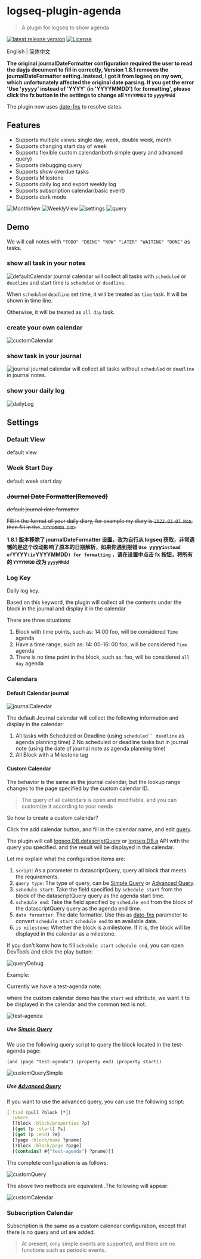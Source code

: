 # logseq-plugin-agenda
> A plugin for logseq to show agenda

[![latest release version](https://img.shields.io/github/v/release/haydenull/logseq-plugin-agenda)](https://github.com/haydenull/logseq-plugin-agenda/releases)
[![License](https://img.shields.io/github/license/haydenull/logseq-plugin-agenda?color=blue)](https://github.com/haydenull/logseq-plugin-agenda/blob/main/LICENSE)

English | [简体中文](./README-zh_CN.md)

**The original journalDateFormatter configuration required the user to read the dayjs document to fill in correctly, Version 1.8.1 removes the journalDateFormatter setting. Instead, I got it from logseq on my own, which unfortunately affected the original date parsing. If you get the error 'Use 'yyyyy' instead of 'YYYY' (in 'YYYYMMDD') for formatting', please click the fx button in the settings to change all `YYYYMMDD` to `yyyyMMdd`**

The plugin now uses [date-fns](https://date-fns.org/v2.28.0/docs/parse) to resolve dates.

## Features
- Supports multiple views: single day, week, double week, month
- Supports changing start day of week
- Supports flexible custom calendar(both simple query and advanced query)
- Supports debugging query
- Supports show overdue tasks
- Supports Milestone
- Supports daily log and export weekly log
- Supports subscription calendar(basic event)
- Supports dark mode

![MonthView](./screenshots/monthView.png)
![WeeklyView](./screenshots/weeklyView.png)
![settings](./screenshots/settings.png)
![query](./screenshots/query.png)

## Demo
We will call notes with `"TODO" "DOING" "NOW" "LATER" "WAITING" "DONE"` as tasks.
### show all task in your notes
![defaultCalendar](./screenshots/defaultCalendar.gif)
journal calendar will collect all tasks with `scheduled` or `deadline` and start time is `scheduled` or `deadline`.

When `scheduled` `deadline` set time, it will be treated as `time` task. It will be shown in time line.

Otherwise, it will be treated as `all day` task.

### create your own calendar
![customCalendar](./screenshots/customCalendar.gif)

### show task in your journal
![journal](./screenshots/journal.gif)
journal calendar will collect all tasks without `scheduled` or `deadline` in journal notes.

### show your daily log
![dailyLog](./screenshots/dailyLog.gif)

## Settings

### Default View
default view

### Week Start Day
default week start day

### ~~Journal Date Formatter(Removed)~~
~~default journal date formatter~~

~~Fill in the format of your daily diary, for example my diary is `2022-03-07 Mon`, then fill in the` YYYYMMDD DDD`.~~

**1.8.1 版本移除了 journalDateFormatter 设置，改为自行从 logseq 获取，非常遗憾的是这个改动影响了原本的日期解析，如果你遇到报错 `Use `yyyy` instead of `YYYY` (in `YYYYMMDD`) for formatting` ，请在设置中点击 fx 按钮，将所有的 `YYYYMMDD` 改为 `yyyyMMdd`**


### Log Key
Daily log key.

Based on this keyword, the plugin will collect all the contents under the block in the journal and display it in the calendar

There are three situations:
1. Block with time points, such as: 14:00 foo, will be considered `Time` agenda
3. Have a time range, such as: 14: 00-16: 00 foo, will be considered `Time` agenda
2. There is no time point in the block, such as: foo, will be considered `all day` agenda

### Calendars

#### Default Calendar journal
![journalCalendar](./screenshots/JournalCalendar.png)

The default Journal calendar will collect the following information and display in the calendar:
1. All tasks with Scheduled or Deadline (using `scheduled`` deadline` as agenda planning time)
2.No scheduled or deadline tasks but in journal note
 (using the date of journal note as agenda planning time)
3. All Block with a Milestone tag

#### Custom Calendar
The behavior is the same as the journal calendar, but the lookup range changes to the page specified by the custom calendar ID.

> The query of all calendars is open and modifiable, and you can customize it according to your needs

So how to create a custom calendar?

Click the add calendar button, and fill in the calendar name, and edit [query](https://logseq.github.io/#/page/Queries).

The plugin will call [logseq.DB.datascriptQuery](https://logseq.github.io/plugins/interfaces/IDBProxy.html#datascriptQuery) or [logseq.DB.a](https://logseq.github.io/plugins/interfaces/IDBProxy.html#q) API with the query you specified. and the result will be displayed in the calendar.

Let me explain what the configuration items are:
1. `script`: As a parameter to datascriptQuery, query all block that meets the requirements.
2. `query type`: The type of query, can be [Simple Query](https://logseq.github.io/#/page/Queries) or [Advanced Query](https://logseq.github.io/#/page/AdvancedQueries).
2. `schedule start`: Take the field specified by `schedule start` from the block of the datascriptQuery query as the agenda start time.
3. `schedule end`: Take the field specified by `schedule end` from the block of the datascriptQuery query as the agenda end time.
4. `date formatter`: The date formatter. Use this as [date-fns](https://date-fns.org/v2.28.0/docs/parse) parameter to  convert `schedule start` `schedule end` to an available date.
5. `is milestone`: Whether the block is a milestone. If it is, the block will be displayed in the calendar as a milestone.

If you don't konw how to fill `schedule start` `schedule end`, you can open DevTools and click the play button:

![queryDebug](./screenshots/queryDebug.png)

Example:

Currently we have a test-agenda note:

where the custom calendar demo has the `start` `end` attribute, we want it to be displayed in the calendar and the common text is not.

![test-agenda](./screenshots/test-agenda.png)

##### Use [Simple Query](https://logseq.github.io/#/page/Queries)

We use the following query script to query the block located in the test-agenda page:

`(and (page "test-agenda") (property end) (property start))`

![customQuerySimple](./screenshots/customQuerySimple.png)

##### Use [Advanced Query](https://logseq.github.io/#/page/advanced%20queries)

If you want to use the advanced query, you can use the following script:

```clojure
[:find (pull ?block [*])
  :where
  [?block :block/properties ?p]
  [(get ?p :start) ?s]
  [(get ?p :end) ?e]
  [?page :block/name ?pname]
  [?block :block/page ?page]
  [(contains? #{"test-agenda"} ?pname)]]
```

The complete configuration is as follows:

![customQuery](./screenshots/customQuery.png)

The above two methods are equivalent .The following will appear:

![customCalendar](./screenshots/customQueryCalendar.png)

### Subscription Calendar

Subscription is the same as a custom calendar configuration, except that there is no query and url are added.

> At present, only simple events are supported, and there are no functions such as periodic events.